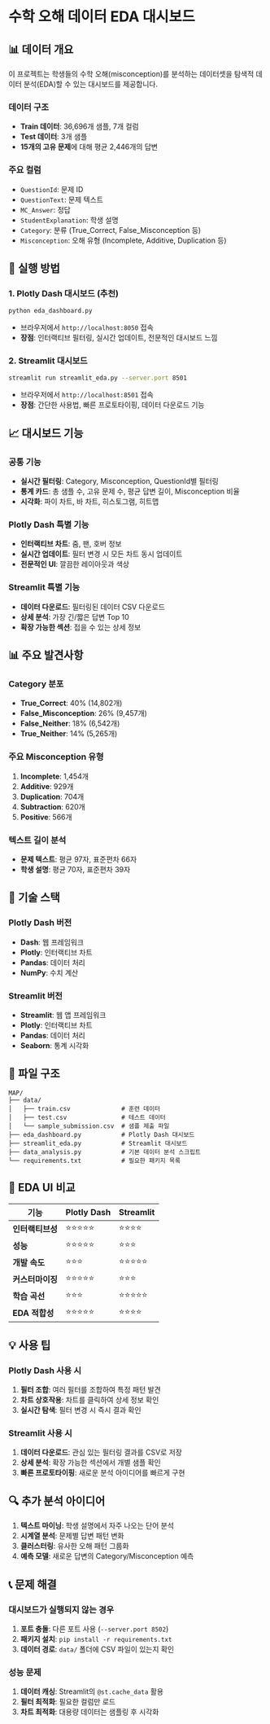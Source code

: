 # 수학 오해 데이터 EDA 대시보드

## 📊 데이터 개요

이 프로젝트는 학생들의 수학 오해(misconception)를 분석하는 데이터셋을 탐색적 데이터 분석(EDA)할 수 있는 대시보드를 제공합니다.

### 데이터 구조
- **Train 데이터**: 36,696개 샘플, 7개 컬럼
- **Test 데이터**: 3개 샘플
- **15개의 고유 문제**에 대해 평균 2,446개의 답변

### 주요 컬럼
- `QuestionId`: 문제 ID
- `QuestionText`: 문제 텍스트
- `MC_Answer`: 정답
- `StudentExplanation`: 학생 설명
- `Category`: 분류 (True_Correct, False_Misconception 등)
- `Misconception`: 오해 유형 (Incomplete, Additive, Duplication 등)

## 🚀 실행 방법

### 1. Plotly Dash 대시보드 (추천)
```bash
python eda_dashboard.py
```
- 브라우저에서 `http://localhost:8050` 접속
- **장점**: 인터랙티브 필터링, 실시간 업데이트, 전문적인 대시보드 느낌

### 2. Streamlit 대시보드
```bash
streamlit run streamlit_eda.py --server.port 8501
```
- 브라우저에서 `http://localhost:8501` 접속
- **장점**: 간단한 사용법, 빠른 프로토타이핑, 데이터 다운로드 기능

## 📈 대시보드 기능

### 공통 기능
- **실시간 필터링**: Category, Misconception, QuestionId별 필터링
- **통계 카드**: 총 샘플 수, 고유 문제 수, 평균 답변 길이, Misconception 비율
- **시각화**: 파이 차트, 바 차트, 히스토그램, 히트맵

### Plotly Dash 특별 기능
- **인터랙티브 차트**: 줌, 팬, 호버 정보
- **실시간 업데이트**: 필터 변경 시 모든 차트 동시 업데이트
- **전문적인 UI**: 깔끔한 레이아웃과 색상

### Streamlit 특별 기능
- **데이터 다운로드**: 필터링된 데이터 CSV 다운로드
- **상세 분석**: 가장 긴/짧은 답변 Top 10
- **확장 가능한 섹션**: 접을 수 있는 상세 정보

## 📊 주요 발견사항

### Category 분포
- **True_Correct**: 40% (14,802개)
- **False_Misconception**: 26% (9,457개)
- **False_Neither**: 18% (6,542개)
- **True_Neither**: 14% (5,265개)

### 주요 Misconception 유형
1. **Incomplete**: 1,454개
2. **Additive**: 929개
3. **Duplication**: 704개
4. **Subtraction**: 620개
5. **Positive**: 566개

### 텍스트 길이 분석
- **문제 텍스트**: 평균 97자, 표준편차 66자
- **학생 설명**: 평균 70자, 표준편차 39자

## 🔧 기술 스택

### Plotly Dash 버전
- **Dash**: 웹 프레임워크
- **Plotly**: 인터랙티브 차트
- **Pandas**: 데이터 처리
- **NumPy**: 수치 계산

### Streamlit 버전
- **Streamlit**: 웹 앱 프레임워크
- **Plotly**: 인터랙티브 차트
- **Pandas**: 데이터 처리
- **Seaborn**: 통계 시각화

## 📁 파일 구조

```
MAP/
├── data/
│   ├── train.csv              # 훈련 데이터
│   ├── test.csv               # 테스트 데이터
│   └── sample_submission.csv  # 샘플 제출 파일
├── eda_dashboard.py           # Plotly Dash 대시보드
├── streamlit_eda.py           # Streamlit 대시보드
├── data_analysis.py           # 기본 데이터 분석 스크립트
└── requirements.txt           # 필요한 패키지 목록
```

## 🎯 EDA UI 비교

| 기능 | Plotly Dash | Streamlit |
|------|-------------|-----------|
| **인터랙티브성** | ⭐⭐⭐⭐⭐ | ⭐⭐⭐⭐ |
| **성능** | ⭐⭐⭐⭐⭐ | ⭐⭐⭐ |
| **개발 속도** | ⭐⭐⭐ | ⭐⭐⭐⭐⭐ |
| **커스터마이징** | ⭐⭐⭐⭐⭐ | ⭐⭐⭐ |
| **학습 곡선** | ⭐⭐⭐ | ⭐⭐⭐⭐⭐ |
| **EDA 적합성** | ⭐⭐⭐⭐⭐ | ⭐⭐⭐⭐ |

## 💡 사용 팁

### Plotly Dash 사용 시
1. **필터 조합**: 여러 필터를 조합하여 특정 패턴 발견
2. **차트 상호작용**: 차트를 클릭하여 상세 정보 확인
3. **실시간 탐색**: 필터 변경 시 즉시 결과 확인

### Streamlit 사용 시
1. **데이터 다운로드**: 관심 있는 필터링 결과를 CSV로 저장
2. **상세 분석**: 확장 가능한 섹션에서 개별 샘플 확인
3. **빠른 프로토타이핑**: 새로운 분석 아이디어를 빠르게 구현

## 🔍 추가 분석 아이디어

1. **텍스트 마이닝**: 학생 설명에서 자주 나오는 단어 분석
2. **시계열 분석**: 문제별 답변 패턴 변화
3. **클러스터링**: 유사한 오해 패턴 그룹화
4. **예측 모델**: 새로운 답변의 Category/Misconception 예측

## 📞 문제 해결

### 대시보드가 실행되지 않는 경우
1. **포트 충돌**: 다른 포트 사용 (`--server.port 8502`)
2. **패키지 설치**: `pip install -r requirements.txt`
3. **데이터 경로**: `data/` 폴더에 CSV 파일이 있는지 확인

### 성능 문제
1. **데이터 캐싱**: Streamlit의 `@st.cache_data` 활용
2. **필터 최적화**: 필요한 컬럼만 로드
3. **차트 최적화**: 대용량 데이터는 샘플링 후 시각화 